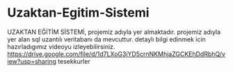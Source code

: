 # Uzaktan-Egitim-Sistemi


UZAKTAN EĞİTİM SİSTEMİ, projemiz adıyla yer almaktadır.
projemiz adıyla yer alan sql uzantılı veritabanı da mevcuttur.
detaylı bilgi edinmek icin hazırladıgımız videoyu izleyebilirsiniz.
https://drive.google.com/file/d/1d7LXoG3jYD5crnNKMhjaZGCKEhDdRbhQ/view?usp=sharing
tesekkurler
